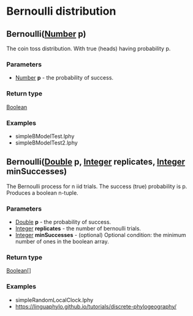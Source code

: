 Bernoulli distribution
======================
Bernoulli([Number](../types/Number.md) **p**)
---------------------------------------------

The coin toss distribution. With true (heads) having probability p.

### Parameters

- [Number](../types/Number.md) **p** - the probability of success.

### Return type

[Boolean](../types/Boolean.md)


### Examples

- simpleBModelTest.lphy
- simpleBModelTest2.lphy



Bernoulli([Double](../types/Double.md) **p**, [Integer](../types/Integer.md) **replicates**, [Integer](../types/Integer.md) **minSuccesses**)
---------------------------------------------------------------------------------------------------------------------------------------------

The Bernoulli process for n iid trials. The success (true) probability is p. Produces a boolean n-tuple.

### Parameters

- [Double](../types/Double.md) **p** - the probability of success.
- [Integer](../types/Integer.md) **replicates** - the number of bernoulli trials.
- [Integer](../types/Integer.md) **minSuccesses** - (optional) Optional condition: the minimum number of ones in the boolean array.

### Return type

[Boolean[]](../types/Boolean[].md)


### Examples

- simpleRandomLocalClock.lphy
- https://linguaphylo.github.io/tutorials/discrete-phylogeography/



